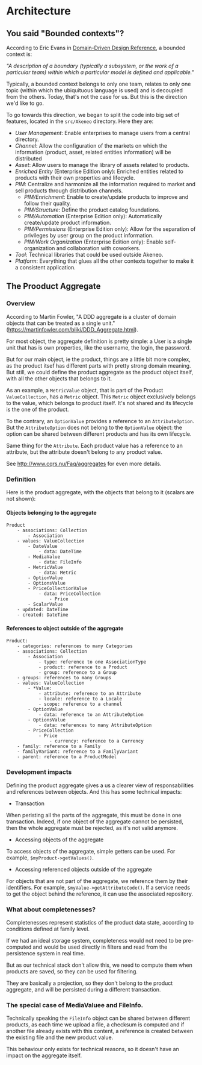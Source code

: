 # Architecture

## You said "Bounded contexts"?

According to Eric Evans in [Domain-Driven Design Reference](https://domainlanguage.com/ddd/reference/), a bounded context is:

*"A description of a boundary (typically a subsystem, or the work of a particular team) within which a particular model is defined and applicable."*

Typically, a bounded context belongs to only one team, relates to only one topic (within which the ubiquituous language is used) and is decoupled from the others. Today, that's not the case for us. But this is the direction we'd like to go.

To go towards this direction, we began to split the code into big set of features, located in the `src/Akeneo` directory. Here they are:

- *User Management*: Enable enterprises to manage users from a central directory.
- *Channel*: Allow the configuration of the markets on which the information (product, asset, related entities information) will be distributed
- *Asset*: Allow users to manage the library of assets related to products.
- *Enriched Entity* (Enterprise Edition only): Enriched entities related to products with their own properties and lifecycle.
- *PIM*: Centralize and harmonize all the information required to market and sell products through distribution channels.
    - *PIM/Enrichment*: Enable to create/update products to improve and follow their quality.
    - *PIM/Structure*: Define the product catalog foundations.
    - *PIM/Automation* (Enterprise Edition only): Automatically create/update product information.
    - *PIM/Permissions* (Enterprise Edition only): Allow for the separation of privileges by user group on the product information.
    - *PIM/Work Organization* (Enterprise Edition only): Enable self-organization and collaboration with coworkers.
- *Tool*: Technical libraries that could be used outside Akeneo.
- *Platform*: Everything that glues all the other contexts together to make it a consistent application.

## The Prooduct Aggregate

### Overview

According to Martin Fowler, "A DDD aggregate is a cluster of domain objects that can be treated as a single unit."
(https://martinfowler.com/bliki/DDD_Aggregate.html).

For most object, the aggregate definition is pretty simple: a User is a single unit that has is own properties, like
the username, the login, the password.

But for our main object, ie the product, things are a little bit more complex, as the product itsef has different parts
with pretty strong domain meaning. But still, we could define the product aggregate as the product object itself, with
all the other objects that belongs to it.

As an example, a `MetricValue` object, that is part of the Product `ValueCollection`, has a `Metric` object. This `Metric`
object exclusively belongs to the value, which belongs to product itself. It's not shared and its lifecycle is the one of
the product.

To the contrary, an `OptionValue` provides a reference to an `AttributeOption`. But the `AttributeOption` does not belong to the
`OptionValue` object: the option can be shared between different products and has its own lifecycle.

Same thing for the `Attribute`. Each product value has a reference to an attribute, but the attribute doesn't belong to any
product value.

See http://www.cqrs.nu/Faq/aggregates for even more details.

### Definition

Here is the product aggregate, with the objects that belong to it (scalars are not shown):

#### Objects belonging to the aggregate

```
Product
    - associations: Collection
        - Association
    - values: ValueCollection
        - DateValue
            - data: DateTime
        - MediaValue
            - data: FileInfo
        - MetricValue
            - data: Metric
        - OptionValue
        - OptionsValue
        - PriceCollectionValue
            - data: PriceCollection
                - Price
        - ScalarValue
    - updated: DateTime
    - created: DateTime
```

#### References to object outside of the aggregate

```
Product:
    - categories: references to many Categories
    - associations: Collection
        - Association
            - type: reference to one AssociationType
            - product: reference to a Product
            - group: reference to a Group
    - groups: references to many Groups
    - values: ValueCollection
        - *Value:
            - attribute: reference to an Attribute
            - locale: reference to a Locale
            - scope: reference to a channel
        - OptionValue
            - data: reference to an AttributeOption
        - OptionsValue
            - data: references to many AttributeOption
        - PriceCollection
            - Price
                - currency: reference to a Currency
    - family: reference to a Family
    - familyVariant: reference to a FamilyVariant
    - parent: reference to a ProductModel
```

### Development impacts

Defining the product aggregate gives a us a clearer view of responsabilities and references between objects.
And this has some technical impacts:

 -  Transaction

When peristing all the parts of the aggregate, this must be done in one transaction. Indeed, if one object
of the aggregate cannot be persisted, then the whole aggregate must be rejected, as it's not valid anymore.

 -  Accessing objects of the aggregate

To access objects of the aggregate, simple getters can be used. For example, `$myProduct->getValues()`.

 - Accessing referenced objects outside of the aggregate

For objects that are not part of the aggregate, we reference them by their identifiers. For example,
`$myValue->getAttributeCode()`.
If a service needs to get the object behind the reference, it can use the associated repository.


### What about completenesses?

Completenesses represent statistics of the product data state, according to conditions defined at
family level.

If we had an ideal storage system, completeness would not need to be pre-computed and would be used
directly in filters and read from the persistence system in real time.

But as our technical stack don't allow this, we need to compute them when products are saved, so
they can be used for filtering.

They are basically a projection, so they don't belong to the product aggregate, and will be persisted
during a different transaction.

### The special case of MediaValuee and FileInfo.

Technically speaking the `FileInfo` object can be shared between different products, as each time we upload
a file, a checksum is computed and if another file already exists with this content, a reference is created between
the existing file and the new product value.

This behaviour only exists for technical reasons, so it doesn't have an impact on the aggregate itself.


